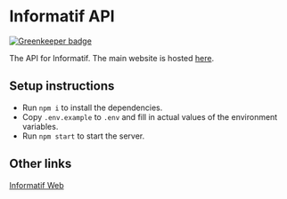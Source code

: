 # Informatif API

[![Greenkeeper badge](https://badges.greenkeeper.io/zwliew/informatif-api.svg)](https://greenkeeper.io/)

The API for Informatif. The main website is hosted [here](https://informatif.netlify.com/).

## Setup instructions

- Run `npm i` to install the dependencies.
- Copy `.env.example` to `.env` and fill in actual values of the environment variables.
- Run `npm start` to start the server.

## Other links

[Informatif Web](https://github.com/informatif/informatif/)
